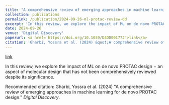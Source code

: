 ```yaml
---
title: "A comprehensive review of emerging approaches in machine learning for de novo PROTAC design"
collection: publications
permalink: /publication/2024-09-26-ml-protac-review-dd
excerpt: 'In this review, we explore the impact of ML on de novo PROTAC design − an aspect of molecular design that has not been comprehensively reviewed despite its significance.'
date: 2024-09-26
venue: 'Digital Discovery'
paperurl: <a href='https://doi.org/10.1039/D4DD00177J'>link</a>
citation: 'Gharbi, Yossra et al. (2024) &quot;A comprehensive review of emerging approaches in machine learning for de novo PROTAC design.&quot; <i>Digital Discovery</i>.'
---
```


<a href='https://doi.org/10.1039/D4DD00177J'>link</a>

In this review, we explore the impact of ML on de novo PROTAC design − an aspect of molecular design that has not been comprehensively reviewed despite its significance.

Recommended citation: Gharbi, Yossra et al. (2024) "A comprehensive review of emerging approaches in machine learning for de novo PROTAC design." <i>Digital Discovery</i>.